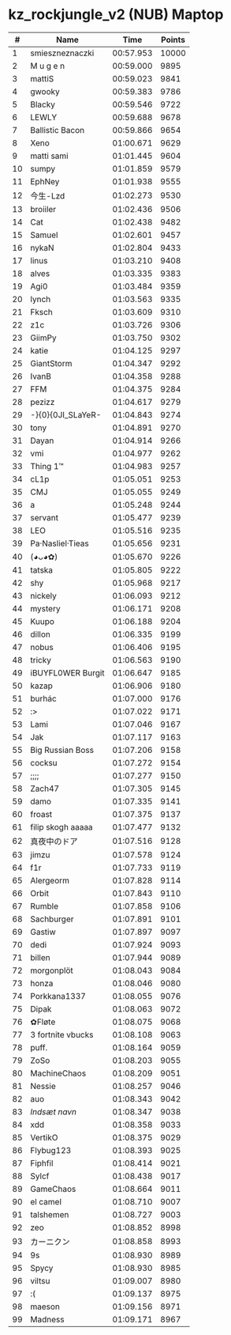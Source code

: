 # kz_rockjungle_v2 (NUB) Maptop

|  # | Name | Time | Points |
|-------------- | -------------- | -------------- | -------------- | 
| 1 | smieszneznaczki | 00:57.953 | 10000 | 
| 2 | M u g e n | 00:59.000 | 9895 | 
| 3 | mattiS | 00:59.023 | 9841 | 
| 4 | gwooky | 00:59.383 | 9786 | 
| 5 | Blacky | 00:59.546 | 9722 | 
| 6 | LEWLY | 00:59.688 | 9678 | 
| 7 | Ballistic Bacon | 00:59.866 | 9654 | 
| 8 | Xeno | 01:00.671 | 9629 | 
| 9 | matti sami | 01:01.445 | 9604 | 
| 10 | sumpy | 01:01.859 | 9579 | 
| 11 | EphNey | 01:01.938 | 9555 | 
| 12 | 今生-Lzd | 01:02.273 | 9530 | 
| 13 | broiiler | 01:02.436 | 9506 | 
| 14 | Cat | 01:02.438 | 9482 | 
| 15 | Samuel | 01:02.601 | 9457 | 
| 16 | nykaN | 01:02.804 | 9433 | 
| 17 | linus | 01:03.210 | 9408 | 
| 18 | alves | 01:03.335 | 9383 | 
| 19 | Agi0 | 01:03.484 | 9359 | 
| 20 | lynch | 01:03.563 | 9335 | 
| 21 | Fksch | 01:03.609 | 9310 | 
| 22 | z1c | 01:03.726 | 9306 | 
| 23 | GiimPy | 01:03.750 | 9302 | 
| 24 | katie | 01:04.125 | 9297 | 
| 25 | GiantStorm | 01:04.347 | 9292 | 
| 26 | IvanB | 01:04.358 | 9288 | 
| 27 | FFM | 01:04.375 | 9284 | 
| 28 | pezizz | 01:04.617 | 9279 | 
| 29 | -}{0}{0JI_SLaYeR- | 01:04.843 | 9274 | 
| 30 | tony | 01:04.891 | 9270 | 
| 31 | Dayan | 01:04.914 | 9266 | 
| 32 | vmi | 01:04.977 | 9262 | 
| 33 | Thing 1™ | 01:04.983 | 9257 | 
| 34 | cL1p | 01:05.051 | 9253 | 
| 35 | CMJ | 01:05.055 | 9249 | 
| 36 | a | 01:05.248 | 9244 | 
| 37 | servant | 01:05.477 | 9239 | 
| 38 | LEO | 01:05.516 | 9235 | 
| 39 | Pa·Nasliel·Tieas | 01:05.656 | 9231 | 
| 40 | (◕ᴗ◕✿) | 01:05.670 | 9226 | 
| 41 | tatska | 01:05.805 | 9222 | 
| 42 | shy | 01:05.968 | 9217 | 
| 43 | nickely | 01:06.093 | 9212 | 
| 44 | mystery | 01:06.171 | 9208 | 
| 45 | Kuupo | 01:06.188 | 9204 | 
| 46 | dillon | 01:06.335 | 9199 | 
| 47 | nobus | 01:06.406 | 9195 | 
| 48 | tricky | 01:06.563 | 9190 | 
| 49 | iBUYFL0WER Burgit | 01:06.647 | 9185 | 
| 50 | kazap | 01:06.906 | 9180 | 
| 51 | burhác | 01:07.000 | 9176 | 
| 52 | :> | 01:07.022 | 9171 | 
| 53 | Lami | 01:07.046 | 9167 | 
| 54 | Jak | 01:07.117 | 9163 | 
| 55 | Big Russian Boss | 01:07.206 | 9158 | 
| 56 | cocksu | 01:07.272 | 9154 | 
| 57 | ;;;; | 01:07.277 | 9150 | 
| 58 | Zach47 | 01:07.305 | 9145 | 
| 59 | damo | 01:07.335 | 9141 | 
| 60 | froast | 01:07.375 | 9137 | 
| 61 | filip skogh aaaaa | 01:07.477 | 9132 | 
| 62 | 真夜中のドア | 01:07.516 | 9128 | 
| 63 | jimzu | 01:07.578 | 9124 | 
| 64 | f1r | 01:07.733 | 9119 | 
| 65 | Alergeorm | 01:07.828 | 9114 | 
| 66 | Orbit | 01:07.843 | 9110 | 
| 67 | Rumble | 01:07.858 | 9106 | 
| 68 | Sachburger | 01:07.891 | 9101 | 
| 69 | Gastiw | 01:07.897 | 9097 | 
| 70 | dedi | 01:07.924 | 9093 | 
| 71 | billen | 01:07.944 | 9089 | 
| 72 | morgonplöt | 01:08.043 | 9084 | 
| 73 | honza | 01:08.046 | 9080 | 
| 74 | Porkkana1337 | 01:08.055 | 9076 | 
| 75 | Dipak | 01:08.063 | 9072 | 
| 76 | ✿Fløte | 01:08.075 | 9068 | 
| 77 | 3 fortnite vbucks | 01:08.108 | 9063 | 
| 78 | puff. | 01:08.164 | 9059 | 
| 79 | ZoSo | 01:08.203 | 9055 | 
| 80 | MachineChaos | 01:08.209 | 9051 | 
| 81 | Nessie | 01:08.257 | 9046 | 
| 82 | auo | 01:08.343 | 9042 | 
| 83 | *Indsæt navn* | 01:08.347 | 9038 | 
| 84 | xdd | 01:08.358 | 9033 | 
| 85 | VertikO | 01:08.375 | 9029 | 
| 86 | Flybug123 | 01:08.393 | 9025 | 
| 87 | Fiphfil | 01:08.414 | 9021 | 
| 88 | Sylcf | 01:08.438 | 9017 | 
| 89 | GameChaos | 01:08.664 | 9011 | 
| 90 | el camel | 01:08.710 | 9007 | 
| 91 | talshemen | 01:08.727 | 9003 | 
| 92 | zeo | 01:08.852 | 8998 | 
| 93 | カーニクン | 01:08.858 | 8993 | 
| 94 | 9s | 01:08.930 | 8989 | 
| 95 | Spycy | 01:08.930 | 8985 | 
| 96 | viltsu | 01:09.007 | 8980 | 
| 97 | :( | 01:09.137 | 8975 | 
| 98 | maeson | 01:09.156 | 8971 | 
| 99 | Madness | 01:09.171 | 8967 | 

